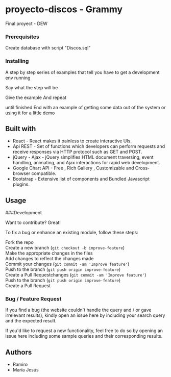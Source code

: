 # proyecto-discos - Grammy

Final proyect - DEW

### Prerequisites

Create database with script "Discos.sql"

### Installing

A step by step series of examples that tell you have to get a development env running

Say what the step will be

Give the example
And repeat

until finished
End with an example of getting some data out of the system or using it for a little demo

## Built with

* React - React makes it painless to create interactive UIs.
* Api REST - Set of functions which developers can perform requests and receive responses via HTTP protocol such as GET and POST.
* jQuery - Ajax - jQuery simplifies HTML document traversing, event handling, animating, and Ajax interactions for rapid web development.
* Google Chart API - Free , Rich Gallery , Customizable and Cross-browser compatible.
* Bootstrap - Extensive list of components and Bundled Javascript plugins.

## Usage

###Development

Want to contribute? Great!

To fix a bug or enhance an existing module, follow these steps:

Fork the repo  
Create a new branch (`git checkout -b improve-feature`)  
Make the appropriate changes in the files  
Add changes to reflect the changes made  
Commit your changes (`git commit -am 'Improve feature'`)  
Push to the branch (`git push origin improve-feature`)  
Create a Pull Requestchanges (`git commit -am 'Improve feature'`)  
Push to the branch (`git push origin improve-feature`)  
Create a Pull Request  

### Bug / Feature Request

If you find a bug (the website couldn't handle the query and / or gave irrelevant results), kindly open an issue here by including your search query and the expected result.

If you'd like to request a new functionality, feel free to do so by opening an issue here including some sample queries and their corresponding results.

## Authors

* Ramiro
* María Jesús
